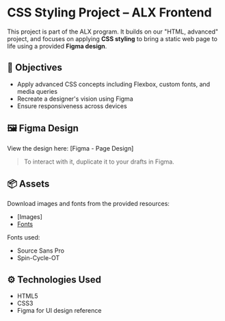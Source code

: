 # CSS Styling Project – ALX Frontend

This project is part of the ALX  program. It builds on our "HTML, advanced" project, and focuses on applying **CSS styling** to bring a static web page to life using a provided **Figma design**.

## 🧠 Objectives

- Apply advanced CSS concepts including Flexbox, custom fonts, and media queries
- Recreate a designer's vision using Figma
- Ensure responsiveness across devices

## 🖼 Figma Design

View the design here: [Figma - Page Design]

> To interact with it, duplicate it to your drafts in Figma.

## 📦 Assets

Download images and fonts from the provided resources:
- [Images]
- [Fonts](https://fonts.google.com/specimen/Source+Sans+Pro)

Fonts used:
- Source Sans Pro
- Spin-Cycle-OT

## ⚙️ Technologies Used

- HTML5
- CSS3
- Figma for UI design reference


